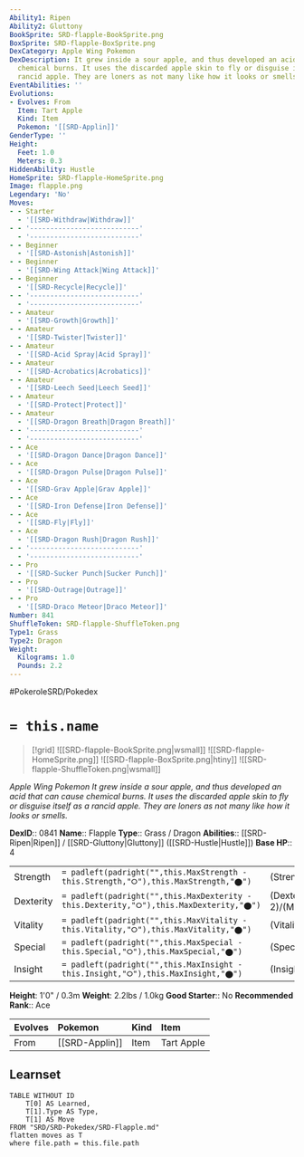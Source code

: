```yaml
---
Ability1: Ripen
Ability2: Gluttony
BookSprite: SRD-flapple-BookSprite.png
BoxSprite: SRD-flapple-BoxSprite.png
DexCategory: Apple Wing Pokemon
DexDescription: It grew inside a sour apple, and thus developed an acid that can cause
  chemical burns. It uses the discarded apple skin to fly or disguise itself as a
  rancid apple. They are loners as not many like how it looks or smells.
EventAbilities: ''
Evolutions:
- Evolves: From
  Item: Tart Apple
  Kind: Item
  Pokemon: '[[SRD-Applin]]'
GenderType: ''
Height:
  Feet: 1.0
  Meters: 0.3
HiddenAbility: Hustle
HomeSprite: SRD-flapple-HomeSprite.png
Image: flapple.png
Legendary: 'No'
Moves:
- - Starter
  - '[[SRD-Withdraw|Withdraw]]'
- - '---------------------------'
  - '---------------------------'
- - Beginner
  - '[[SRD-Astonish|Astonish]]'
- - Beginner
  - '[[SRD-Wing Attack|Wing Attack]]'
- - Beginner
  - '[[SRD-Recycle|Recycle]]'
- - '---------------------------'
  - '---------------------------'
- - Amateur
  - '[[SRD-Growth|Growth]]'
- - Amateur
  - '[[SRD-Twister|Twister]]'
- - Amateur
  - '[[SRD-Acid Spray|Acid Spray]]'
- - Amateur
  - '[[SRD-Acrobatics|Acrobatics]]'
- - Amateur
  - '[[SRD-Leech Seed|Leech Seed]]'
- - Amateur
  - '[[SRD-Protect|Protect]]'
- - Amateur
  - '[[SRD-Dragon Breath|Dragon Breath]]'
- - '---------------------------'
  - '---------------------------'
- - Ace
  - '[[SRD-Dragon Dance|Dragon Dance]]'
- - Ace
  - '[[SRD-Dragon Pulse|Dragon Pulse]]'
- - Ace
  - '[[SRD-Grav Apple|Grav Apple]]'
- - Ace
  - '[[SRD-Iron Defense|Iron Defense]]'
- - Ace
  - '[[SRD-Fly|Fly]]'
- - Ace
  - '[[SRD-Dragon Rush|Dragon Rush]]'
- - '---------------------------'
  - '---------------------------'
- - Pro
  - '[[SRD-Sucker Punch|Sucker Punch]]'
- - Pro
  - '[[SRD-Outrage|Outrage]]'
- - Pro
  - '[[SRD-Draco Meteor|Draco Meteor]]'
Number: 841
ShuffleToken: SRD-flapple-ShuffleToken.png
Type1: Grass
Type2: Dragon
Weight:
  Kilograms: 1.0
  Pounds: 2.2
---
```


#PokeroleSRD/Pokedex

# `= this.name`

> [!grid]
> ![[SRD-flapple-BookSprite.png|wsmall]]
> ![[SRD-flapple-HomeSprite.png]]
> ![[SRD-flapple-BoxSprite.png|htiny]]
> ![[SRD-flapple-ShuffleToken.png|wsmall]]


*Apple Wing Pokemon*
*It grew inside a sour apple, and thus developed an acid that can cause chemical burns. It uses the discarded apple skin to fly or disguise itself as a rancid apple. They are loners as not many like how it looks or smells.*

**DexID**:: 0841
**Name**:: Flapple
**Type**:: Grass / Dragon
**Abilities**:: [[SRD-Ripen|Ripen]] / [[SRD-Gluttony|Gluttony]] ([[SRD-Hustle|Hustle]])
**Base HP**:: 4

|           |                                                                                        |                                          |
| --------- | -------------------------------------------------------------------------------------- | ---------------------------------------- |
| Strength  | `= padleft(padright("",this.MaxStrength - this.Strength,"⭘"),this.MaxStrength,"⬤")`    | (Strength::3)/(MaxStrength::6)   |
| Dexterity | `= padleft(padright("",this.MaxDexterity - this.Dexterity,"⭘"),this.MaxDexterity,"⬤")` | (Dexterity:: 2)/(MaxDexterity::5) |
| Vitality  | `= padleft(padright("",this.MaxVitality - this.Vitality,"⭘"),this.MaxVitality,"⬤")`    | (Vitality::2)/(MaxVitality::5)   |
| Special   | `= padleft(padright("",this.MaxSpecial - this.Special,"⭘"),this.MaxSpecial,"⬤")`       | (Special::3)/(MaxSpecial::6)     |
| Insight   | `= padleft(padright("",this.MaxInsight - this.Insight,"⭘"),this.MaxInsight,"⬤")`       | (Insight::2)/(MaxInsight::4)     |

**Height**: 1'0" / 0.3m
**Weight**: 2.2lbs / 1.0kg
**Good Starter**:: No
**Recommended Rank**:: Ace

| Evolves   | Pokemon        | Kind   | Item       |
|:----------|:---------------|:-------|:-----------|
| From      | [[SRD-Applin]] | Item   | Tart Apple |

## Learnset

```dataview
TABLE WITHOUT ID
    T[0] AS Learned,
    T[1].Type AS Type,
    T[1] AS Move
FROM "SRD/SRD-Pokedex/SRD-Flapple.md"
flatten moves as T
where file.path = this.file.path
```
